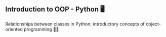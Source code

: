 ## Introduction to OOP - Python 🖥️

Relationships between classes in Python; introductory concepts of object-oriented programming 👩‍💻
